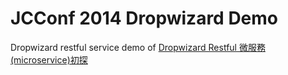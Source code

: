 JCConf 2014 Dropwizard Demo
===============
Dropwizard restful service demo of [Dropwizard Restful 微服務 (microservice)初探](http://jcconf.tw/intro-dropwizard-restful-micro-service.html)
